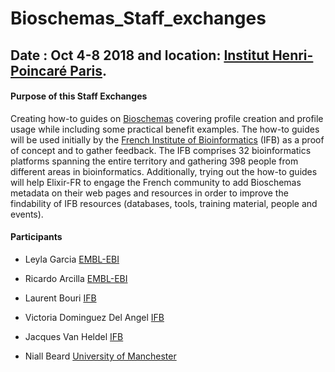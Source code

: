 # Bioschemas_Staff_exchanges
## Date : Oct 4-8 2018 and location: [Institut Henri-Poincaré Paris](http://www.ihp.fr/).

#### Purpose of this Staff Exchanges
Creating how-to guides on [Bioschemas](http://bioschemas.org/) covering profile creation and profile usage while including some practical benefit examples. 
The how-to guides will be used initially by the [French Institute of Bioinformatics](https://www.france-bioinformatique.fr/) (IFB) as a proof of concept and to gather feedback. The IFB comprises 32 bioinformatics platforms spanning the entire territory and gathering 398 people from different areas in bioinformatics. Additionally, trying out the how-to guides will help Elixir-FR to engage the French community to add Bioschemas metadata on their web pages and resources in order to improve the findability of IFB resources (databases, tools, training material, people and events).

#### Participants
- Leyla Garcia [EMBL-EBI](https://www.ebi.ac.uk/)
- Ricardo Arcilla [EMBL-EBI](https://www.ebi.ac.uk/)

- Laurent Bouri [IFB](https://www.france-bioinformatique.fr/)
- Victoria Dominguez Del Angel [IFB](https://www.france-bioinformatique.fr/)
- Jacques Van Heldel [IFB](https://www.france-bioinformatique.fr/)

- Niall Beard [University of Manchester](https://www.manchester.ac.uk/)
